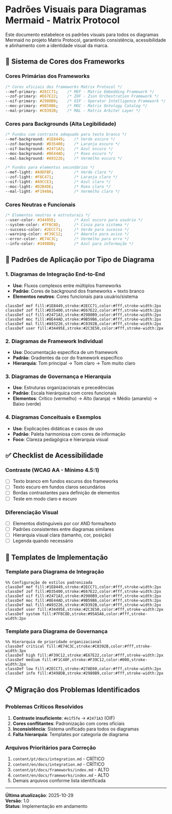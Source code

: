 # Padrões Visuais para Diagramas Mermaid - Matrix Protocol

Este documento estabelece os padrões visuais para todos os diagramas Mermaid no projeto Matrix Protocol, garantindo consistência, acessibilidade e alinhamento com a identidade visual da marca.

## 🎨 Sistema de Cores dos Frameworks

### Cores Primárias dos Frameworks
```css
/* Cores oficiais dos frameworks Matrix Protocol */
--mef-primary: #2ECC71;    /* MEF - Matrix Embedding Framework */
--zof-primary: #E67E22;    /* ZOF - Zion Orchestration Framework */
--oif-primary: #2980B9;    /* OIF - Operator Intelligence Framework */
--moc-primary: #9B59B6;    /* MOC - Matrix Ontology Catalog */
--mal-primary: #C0392B;    /* MAL - Matrix Arbiter Layer */
```

### Cores para Backgrounds (Alta Legibilidade)
```css
/* Fundos com contraste adequado para texto branco */
--mef-background: #1E8449;    /* Verde escuro */
--zof-background: #D35400;    /* Laranja escuro */
--oif-background: #2471A3;    /* Azul escuro */
--moc-background: #8E44AD;    /* Roxo escuro */
--mal-background: #A93226;    /* Vermelho escuro */

/* Fundos para elementos secundários */
--mef-light: #A9DFBF;         /* Verde claro */
--zof-light: #F8C471;         /* Laranja claro */
--oif-light: #A9CCE3;         /* Azul claro */
--moc-light: #D2B4DE;         /* Roxo claro */
--mal-light: #F1948A;         /* Vermelho claro */
```

### Cores Neutras e Funcionais
```css
/* Elementos neutros e estruturais */
--user-color: #34495E;        /* Azul escuro para usuário */
--system-color: #7F8C8D;      /* Cinza para sistema */
--success-color: #2ECC71;     /* Verde para sucesso */
--warning-color: #F39C12;     /* Amarelo para aviso */
--error-color: #E74C3C;       /* Vermelho para erro */
--info-color: #3498DB;        /* Azul para informação */
```

## 📐 Padrões de Aplicação por Tipo de Diagrama

### 1. Diagramas de Integração End-to-End
- **Uso**: Fluxos complexos entre múltiplos frameworks
- **Padrão**: Cores de background dos frameworks + texto branco
- **Elementos neutros**: Cores funcionais para usuário/sistema

```mermaid
classDef mef fill:#1E8449,stroke:#2ECC71,color:#fff,stroke-width:2px
classDef zof fill:#D35400,stroke:#E67E22,color:#fff,stroke-width:2px
classDef oif fill:#2471A3,stroke:#2980B9,color:#fff,stroke-width:2px
classDef moc fill:#8E44AD,stroke:#9B59B6,color:#fff,stroke-width:2px
classDef mal fill:#A93226,stroke:#C0392B,color:#fff,stroke-width:2px
classDef user fill:#34495E,stroke:#2C3E50,color:#fff,stroke-width:2px
```

### 2. Diagramas de Framework Individual
- **Uso**: Documentação específica de um framework
- **Padrão**: Gradientes da cor do framework específico
- **Hierarquia**: Tom principal → Tom claro → Tom muito claro

### 3. Diagramas de Governança e Hierarquia
- **Uso**: Estruturas organizacionais e precedências
- **Padrão**: Escala hierárquica com cores funcionais
- **Elementos**: Crítico (vermelho) → Alto (laranja) → Médio (amarelo) → Baixo (verde)

### 4. Diagramas Conceituais e Exemplos
- **Uso**: Explicações didáticas e casos de uso
- **Padrão**: Paleta harmoniosa com cores de informação
- **Foco**: Clareza pedagógica e hierarquia visual

## ✅ Checklist de Acessibilidade

### Contraste (WCAG AA - Mínimo 4.5:1)
- [ ] Texto branco em fundos escuros dos frameworks
- [ ] Texto escuro em fundos claros secundários
- [ ] Bordas contrastantes para definição de elementos
- [ ] Teste em modo claro e escuro

### Diferenciação Visual
- [ ] Elementos distinguíveis por cor AND forma/texto
- [ ] Padrões consistentes entre diagramas similares
- [ ] Hierarquia visual clara (tamanho, cor, posição)
- [ ] Legenda quando necessário

## 🔧 Templates de Implementação

### Template para Diagrama de Integração
```mermaid
%% Configuração de estilos padronizada
classDef mef fill:#1E8449,stroke:#2ECC71,color:#fff,stroke-width:2px
classDef zof fill:#D35400,stroke:#E67E22,color:#fff,stroke-width:2px
classDef oif fill:#2471A3,stroke:#2980B9,color:#fff,stroke-width:2px
classDef moc fill:#8E44AD,stroke:#9B59B6,color:#fff,stroke-width:2px
classDef mal fill:#A93226,stroke:#C0392B,color:#fff,stroke-width:2px
classDef user fill:#34495E,stroke:#2C3E50,color:#fff,stroke-width:2px
classDef system fill:#7F8C8D,stroke:#95A5A6,color:#fff,stroke-width:2px
```

### Template para Diagrama de Governança
```mermaid
%% Hierarquia de prioridade organizacional
classDef critical fill:#E74C3C,stroke:#C0392B,color:#fff,stroke-width:3px
classDef high fill:#F39C12,stroke:#E67E22,color:#fff,stroke-width:2px
classDef medium fill:#F1C40F,stroke:#F39C12,color:#000,stroke-width:2px
classDef low fill:#2ECC71,stroke:#27AE60,color:#fff,stroke-width:2px
classDef info fill:#3498DB,stroke:#2980B9,color:#fff,stroke-width:2px
```

## 📋 Migração dos Problemas Identificados

### Problemas Críticos Resolvidos
1. **Contraste insuficiente**: `#e1f5fe` → `#2471A3` (OIF)
2. **Cores conflitantes**: Padronização com cores oficiais
3. **Inconsistência**: Sistema unificado para todos os diagramas
4. **Falta hierarquia**: Templates por categoria de diagrama

### Arquivos Prioritários para Correção
1. `content/pt/docs/integration.md` - CRÍTICO
2. `content/en/docs/integration.md` - CRÍTICO
3. `content/pt/docs/frameworks/index.md` - ALTO
4. `content/en/docs/frameworks/index.md` - ALTO
5. Demais arquivos conforme lista identificada

---

**Última atualização**: 2025-10-29  
**Versão**: 1.0  
**Status**: Implementação em andamento